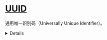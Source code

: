 # [UUID](https://docs.oracle.com/javase/8/docs/api/java/util/UUID.html)

通用唯一识别码（Universally Unique Identifier）。

<details>
<summray>References</summray>

- [UUID | javatpoint](https://www.javatpoint.com/java-uuid)
- [UUID是如何保证唯一性的？ | 知乎](https://www.zhihu.com/question/34876910)

<details>

UUID 结构：

![uuid.png](https://gitlab.com/nonelittlesong/res/-/raw/master/imgs/java/java-uuid.png)

## 1. UUID 的类型

- 基于时间的 UUID（version 1）
- DCE(Distribute Computing Environment) 安全 UUID（version 2）
- 基于名称的 UUID（version 3 和 5）
- 随机生成的 UUID（version 4）

### 1.1. Version 1

通过计算当前时间戳、随机数和 MAC 得到。

### 1.2. Version 2

和 Version 1 算法相同，但会把前 4 位换为 POSIX 的 UID 或 GID。

### 1.3. Version 3 and 5

>Java 不提供 version 5 的实现

使用命名空间和名称的哈希值生成 UUID。如，  
DNS(域名系统)，URLs 和 OIDs(Object Identifiers) 等。

区别是使用的哈希算法不同：

- Version 3 使用 MD5(128-bits) 算法
- Version 5 使用 SHA-1(160-bits) 算法

### 1.4. Version 4

使用随机数作为源。使用不可预测的值作为种子生成随机数，减少碰撞的几率。

## 2. UUID 变量

- `0` — 兼容 NCS
- `2` — Leach-Salz
- `6` — 兼容微软
- `7` — 保留

![version-variant.png](https://gitlab.com/nonelittlesong/res/-/raw/44709c4d90cf0513a620f4fe086abb9ca8e446d2/imgs/java/java-uuid2.png)

| 变量 | R 的范围 |
| --- | --- |
| 0 | 0 - 7 |
| 2 | 8 - b |
| 6 | c , d |
| 7 | e , f |

## 应用

- 网络应用的 session ID
- 交易 ID
- 随机的文件名
- 数据库表的主键